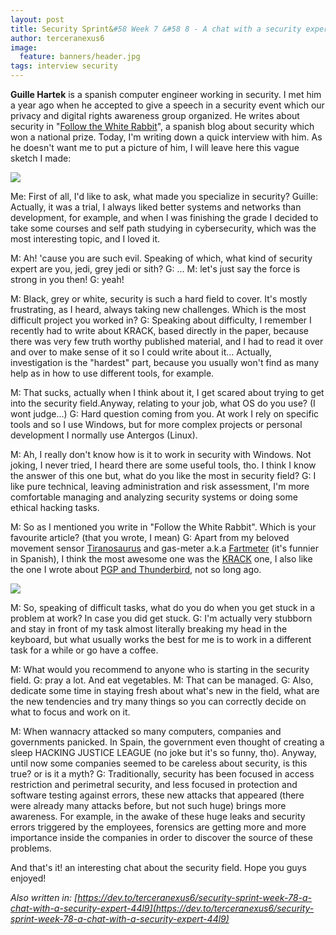 ```yaml
---
layout: post
title: Security Sprint&#58 Week 7 &#58 8 - A chat with a security expert
author: terceranexus6
image:
  feature: banners/header.jpg
tags: interview security
---
```


**Guille Hartek** is a spanish computer engineer working in security. I met him a year ago when he accepted to give a speech in a security event which our privacy and digital rights awareness group organized. He writes about security in "[Follow the White Rabbit](https://www.fwhibbit.es/)", a spanish blog about security which won a national prize. Today, I'm writing down a quick interview with him. As he doesn't want me to put a picture of him, I will leave here this vague sketch I made:

<img src="{{ site.url }}/assets/images/dev.to/mnmfasuovtelens13a84.jpg" style="display: block; margin: 0 auto;">

Me: First of all, I'd like to ask, what made you specialize in security?
Guille: Actually, it was a trial, I always liked better systems and networks than development, for example, and when I was finishing the grade I decided to take some courses and self path studying in cybersecurity, which was the most interesting topic, and I loved it.

M: Ah! 'cause you are such evil. Speaking of which, what kind of security expert are you, jedi, grey jedi or sith?
G: ...
M: let's just say the force is strong in you then!
G: yeah!

M: Black, grey or white, security is such a hard field to cover. It's mostly frustrating, as I heard, always taking new challenges. Which is the most difficult project you worked in?
G: Speaking about difficulty, I remember I recently had to write about KRACK, based directly in the paper, because there was very few truth worthy published material, and I had to read it over and over to make sense of it so I could write about it... Actually, investigation is the "hardest" part, because you usually won't find as many help as in how to use different tools, for example.

M: That sucks, actually when I think about it, I get scared about trying to get into the security field.Anyway, relating to your job, what OS do you use? (I wont judge...)
G: Hard question coming from you. At work I rely on specific tools and so I use Windows, but for more complex projects or personal development I normally use Antergos (Linux).

M: Ah, I really don't know how is it to work in security with Windows. Not joking, I never tried, I heard there are some useful tools, tho. I think I know the answer of this one but, what do you like the most in security field?
G: I like pure technical, leaving administration and risk assessment, I'm more comfortable managing and analyzing security systems or doing some ethical hacking tasks.

M: So as I mentioned you write in "Follow the White Rabbit". Which is your favourite article? (that you wrote, I mean)
G: Apart from my beloved movement sensor [Tiranosaurus](https://www.fwhibbit.es/seguridad-fisica-deteccion-de-presencia-mediante-uso-de-tiranosaurio) and gas-meter a.k.a [Fartmeter](https://www.fwhibbit.es/seguridad-fisica-deteccion-activa-de-metano-le-fartometer) (it's funnier in Spanish), I think the most awesome one was the [KRACK](https://www.fwhibbit.es/krack-analisis-de-la-vulnerabilidad-del-protocolo-wpa2) one, I also like the one I wrote about [PGP and Thunderbird](https://www.fwhibbit.es/encripta-y-firma-tu-correo-thunderbird-y-pgp), not so long ago.

<img src="{{ site.url }}/assets/images/dev.to/flat_800x800_075_f.jpg" style="display: block; margin: 0 auto;">

M: So, speaking of difficult tasks, what do you do when you get stuck in a problem at work? In case you did get stuck.
G: I'm actually very stubborn and stay in front of my task almost literally breaking my head in the keyboard, but what usually works the best for me is to work in a different task for a while or go have a coffee.

M: What would you recommend to anyone who is starting in the security field.
G: pray a lot. And eat vegetables.
M: That can be managed.
G: Also, dedicate some time in staying fresh about what's new in the field, what are the new tendencies and try many things so you can correctly decide on what to focus and work on it.

M: When wannacry attacked so many computers, companies and governments panicked. In Spain, the government even thought of creating a sleep HACKING JUSTICE LEAGUE (no joke but it's so funny, tho). Anyway, until now some companies seemed to be careless about security, is this true? or is it a myth?
G: Traditionally, security has been focused in access restriction and perimetral security, and less focused in protection and software testing against errors, these new attacks that appeared (there were already many attacks before, but not such huge) brings more awareness. For example, in the awake of these huge leaks and security errors triggered by the employees, forensics are getting more and more importance inside the companies in order to discover the source of these problems.

And that's it! an interesting chat about the security field. Hope you guys enjoyed!

*Also written in: [https://dev.to/terceranexus6/security-sprint-week-78-a-chat-with-a-security-expert-44l9](https://dev.to/terceranexus6/security-sprint-week-78-a-chat-with-a-security-expert-44l9)*

